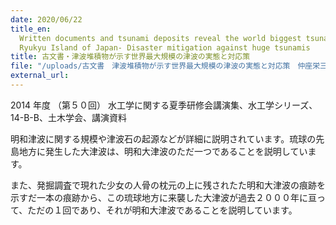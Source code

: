 ```yaml
---
date: 2020/06/22
title_en:
  Written documents and tsunami deposits reveal the world biggest tsunami in
  Ryukyu Island of Japan- Disaster mitigation against huge tsunamis
title: 古文書・津波堆積物が示す世界最大規模の津波の実態と対応策
file: "/uploads/古文書　津波堆積物が示す世界最大規模の津波の実態と対応策　仲座栄三.pdf"
external_url:
---
```


2014 年度 （第５０回） 水工学に関する夏季研修会講演集、水工学シリーズ、14-B-B、土木学会、講演資料

明和津波に関する規模や津波石の起源などが詳細に説明されています。琉球の先島地方に発生した大津波は、明和大津波のただ一つであることを説明しています。

また、発掘調査で現れた少女の人骨の枕元の上に残されたた明和大津波の痕跡を示すだ一本の痕跡から、この琉球地方に来襲した大津波が過去２０００年に亘って、ただの１回であり、それが明和大津波であることを説明しています。
